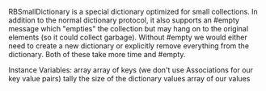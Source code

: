 RBSmallDictionary is a special dictionary optimized for small collections. In addition to the normal dictionary protocol, it also supports an #empty message which "empties" the collection but may hang on to the original elements (so it could collect garbage). Without #empty we would either need to create a new dictionary or explicitly remove everything from the dictionary. Both of these take more time and #empty.

Instance Variables:
array <Array of: Object> array of keys (we don't use Associations for our key value pairs)
tally <Integer> the size of the dictionary
values <Array of: Object> array of our values
